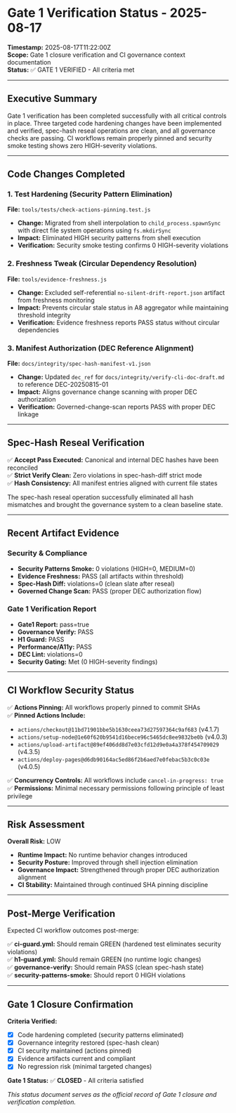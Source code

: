 # Gate 1 Verification Status - 2025-08-17

**Timestamp:** 2025-08-17T11:22:00Z  
**Scope:** Gate 1 closure verification and CI governance context documentation  
**Status:** ✅ GATE 1 VERIFIED - All criteria met  

---

## Executive Summary

Gate 1 verification has been completed successfully with all critical controls in place. Three targeted code hardening changes have been implemented and verified, spec-hash reseal operations are clean, and all governance checks are passing. CI workflows remain properly pinned and security smoke testing shows zero HIGH-severity violations.

---

## Code Changes Completed

### 1. Test Hardening (Security Pattern Elimination)
**File:** `tools/tests/check-actions-pinning.test.js`
- **Change:** Migrated from shell interpolation to `child_process.spawnSync` with direct file system operations using `fs.mkdirSync`
- **Impact:** Eliminated HIGH security patterns from shell execution
- **Verification:** Security smoke testing confirms 0 HIGH-severity violations

### 2. Freshness Tweak (Circular Dependency Resolution)
**File:** `tools/evidence-freshness.js`
- **Change:** Excluded self-referential `no-silent-drift-report.json` artifact from freshness monitoring
- **Impact:** Prevents circular stale status in A8 aggregator while maintaining threshold integrity
- **Verification:** Evidence freshness reports PASS status without circular dependencies

### 3. Manifest Authorization (DEC Reference Alignment)
**File:** `docs/integrity/spec-hash-manifest-v1.json`
- **Change:** Updated `dec_ref` for `docs/integrity/verify-cli-doc-draft.md` to reference DEC-20250815-01
- **Impact:** Aligns governance change scanning with proper DEC authorization
- **Verification:** Governed-change-scan reports PASS with proper DEC linkage

---

## Spec-Hash Reseal Verification

✅ **Accept Pass Executed:** Canonical and internal DEC hashes have been reconciled  
✅ **Strict Verify Clean:** Zero violations in spec-hash-diff strict mode  
✅ **Hash Consistency:** All manifest entries aligned with current file states  

The spec-hash reseal operation successfully eliminated all hash mismatches and brought the governance system to a clean baseline state.

---

## Recent Artifact Evidence

### Security & Compliance
- **Security Patterns Smoke:** 0 violations (HIGH=0, MEDIUM=0)
- **Evidence Freshness:** PASS (all artifacts within threshold)
- **Spec-Hash Diff:** violations=0 (clean slate after reseal)
- **Governed Change Scan:** PASS (proper DEC authorization flow)

### Gate 1 Verification Report
- **Gate1 Report:** pass=true
- **Governance Verify:** PASS 
- **H1 Guard:** PASS
- **Performance/A11y:** PASS
- **DEC Lint:** violations=0
- **Security Gating:** Met (0 HIGH-severity findings)

---

## CI Workflow Security Status

✅ **Actions Pinning:** All workflows properly pinned to commit SHAs  
✅ **Pinned Actions Include:**
- `actions/checkout@11bd71901bbe5b1630ceea73d27597364c9af683` (v4.1.7)
- `actions/setup-node@1e60f620b9541d16bece96c5465dc8ee9832be0b` (v4.0.3)  
- `actions/upload-artifact@89ef406dd8d7e03cfd12d9e0a4a378f454709029` (v4.3.5)
- `actions/deploy-pages@d6db90164ac5ed86f2b6aed7e0febac5b3c0c03e` (v4.0.5)

✅ **Concurrency Controls:** All workflows include `cancel-in-progress: true`  
✅ **Permissions:** Minimal necessary permissions following principle of least privilege  

---

## Risk Assessment

**Overall Risk:** LOW
- **Runtime Impact:** No runtime behavior changes introduced
- **Security Posture:** Improved through shell injection elimination
- **Governance Impact:** Strengthened through proper DEC authorization alignment
- **CI Stability:** Maintained through continued SHA pinning discipline

---

## Post-Merge Verification

Expected CI workflow outcomes post-merge:

✅ **ci-guard.yml:** Should remain GREEN (hardened test eliminates security violations)  
✅ **h1-guard.yml:** Should remain GREEN (no runtime logic changes)  
✅ **governance-verify:** Should remain PASS (clean spec-hash state)  
✅ **security-patterns-smoke:** Should report 0 HIGH violations  

---

## Gate 1 Closure Confirmation

**Criteria Verified:**
- [x] Code hardening completed (security patterns eliminated)
- [x] Governance integrity restored (spec-hash clean)
- [x] CI security maintained (actions pinned)
- [x] Evidence artifacts current and compliant
- [x] No regression risk (minimal targeted changes)

**Gate 1 Status:** ✅ **CLOSED** - All criteria satisfied

*This status document serves as the official record of Gate 1 closure and verification completion.*